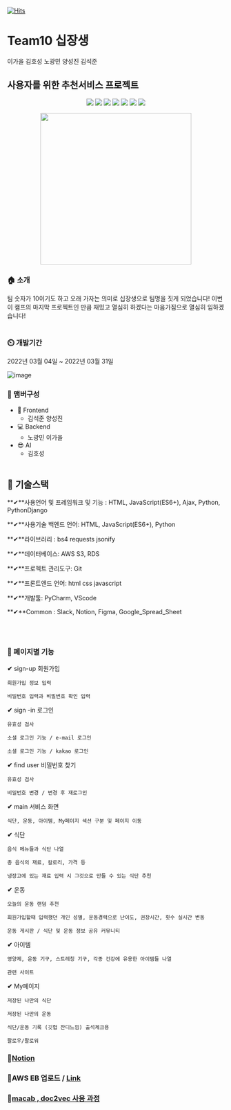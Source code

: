 [![Hits](https://hits.seeyoufarm.com/api/count/incr/badge.svg?url=https%3A%2F%2Fgithub.com%2Fseongolee%2F17team_netflix_clone&count_bg=%2349E3D8&title_bg=%23555555&icon=github.svg&icon_color=%23CFDD4F&title=hits&edge_flat=false)](https://hits.seeyoufarm.com)
 # Team10 십장생
이가을 김호성 노광민 양성진 김석준

## 사용자를 위한 추천서비스 프로젝트



<p align='center'>
    <img src="https://img.shields.io/badge/Html5-v5.2.3-pink?logo=Html5"/>
    <img src="https://img.shields.io/badge/CSS-Level 3-6db33f?logo=CSS"/>
    <img src="https://img.shields.io/badge/Javascript-ES6-blue?logo=Javascript"/>
    <img src="https://img.shields.io/badge/Python-v3.9.8-blue?logo=Python"/>
    <img src="https://img.shields.io/badge/PythonDjango-v4.1.0-purple?logo=Django"/>
    <img src="https://img.shields.io/badge/MySQL-v8.0.21-purple?logo=MySQL"/>
    <img src="https://img.shields.io/badge/AWS-^2.1.29-yellow?logo=AWS" />
</p>

<p align='center'>
  <img src="https://preview.clipartkorea.co.kr/2021/11/04/ti238a24010.jpg" weight=350px height=350px>
</p>


### 🏠 소개
팀 숫자가 10이기도 하고 오래 가자는 의미로 십장생으로 팀명을 짓게 되었습니다! 이번이 캠프의 마지막 프로젝트인 만큼 재밌고 열심히 하겠다는 마음가짐으로 열심히 임하겠습니다!
<br></br>

### ⏲️ 개발기간
2022년 03월 04일 ~ 2022년 03월 31일

![image](https://postfiles.pstatic.net/MjAyMjAzMDdfMjEz/MDAxNjQ2NjM4MjcxMzU3.SaJDGWwOlYWinSW6KTtPlfWYr6PEbyuh3a-8BzQ9uYMg.fVEBrV1EBnUzpfzBiWADq5MvAD8vMXwK4DPX8L5D_4sg.PNG.sh98022000/qwea.png?type=w580)



### **🧙 맴버구성**

- 💄 Frontend
    - 김석준 양성진
- 💻 Backend
    - 노광민 이가을
- 😎 AI
    - 김호성
<br></br>

## 🔧 기술스택

**✔**사용언어 및 프레임워크 및 기능 : HTML, JavaScript(ES6+), Ajax, Python, PythonDjango

**✔**사용기술 백엔드 언어: HTML, JavaScript(ES6+), Python

**✔**라이브러리 : bs4  requests jsonify 

**✔**데이터베이스: AWS S3, RDS

**✔**프로젝트 관리도구: Git

**✔**프론트엔드 언어: html css javascript

**✔**개발툴: PyCharm, VScode

**✔**Common : Slack, Notion, Figma, Google_Spread_Sheet

<!-- ### 📌 기술 선택 이유! - <a href="https://github.com/seongolee/17team_netflix_clone/wiki" >상세보기 - WIKI 이동</a> -->
<br></br>

### 📌 페이지별 기능

**✔** sign-up 회원가입
    
    회원가입 정보 입력
    
    비밀번호 입력과 비밀번호 확인 입력
    
**✔** sign -in 로그인

    유효성 검사
    
    소셜 로그인 기능 / e-mail 로그인
    
    소셜 로그인 기능 / kakao 로그인
 
**✔** find user 비밀번호 찾기

    유효성 검사

    비밀번호 변경 / 변경 후 재로그인

**✔** main 서비스 화면

    식단, 운동, 아이템, My페이지 섹션 구분 및 페이지 이동

    
**✔** 식단
    
    음식 메뉴들과 식단 나열
    
    총 음식의 재료, 칼로리, 가격 등
    
    냉장고에 있는 재료 입력 시 그것으로 만들 수 있는 식단 추천
    
**✔** 운동

    오늘의 운동 랜덤 추천
    
    회원가입할때 입력했던 개인 성별, 운동경력으로 난이도, 권장시간, 횟수 실시간 변동
    
    운동 게시판 / 식단 및 운동 정보 공유 커뮤니티
 
**✔** 아이템

    영양제, 운동 기구, 스트레칭 기구, 각종 건강에 유용한 아이템들 나열

    관련 사이트


**✔** My페이지

    저장된 나만의 식단

    저장된 나만의 운동

    식단/운동 기록 (깃헙 잔디느낌) 출석체크용

    팔로우/팔로워
    

### 📌[Notion](https://meowing-tile-53d.notion.site/Final-Project-10Team-c373c38ab10f47dc95cf7437ae24d0cc)

### 📌AWS EB 업로드 / [Link](https://rookieno.com/)

### 📌[macab , doc2vec 사용 과정](https://colab.research.google.com/drive/1o61DMoEKiGYcXf0wZHqN0U5LWEgr54TJ#scrollTo=VDGdg1F7DZzE)
